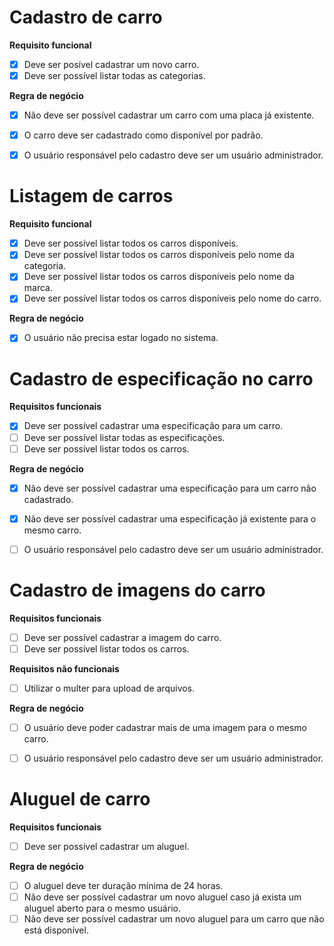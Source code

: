 # Cadastro de carro

**Requisito funcional**
- [x] Deve ser posível cadastrar um novo carro.
- [x] Deve ser possível listar todas as categorias.

**Regra de negócio**
- [x] Não deve ser possível cadastrar um carro com uma placa já existente.
- [x] O carro deve ser cadastrado como disponível por padrão.
- [x] O usuário responsável pelo cadastro deve ser um usuário administrador.


# Listagem de carros

**Requisito funcional**
- [x] Deve ser possível listar todos os carros disponíveis.
- [x] Deve ser possível listar todos os carros disponíveis pelo nome da categoria.
- [x] Deve ser possível listar todos os carros disponíveis pelo nome da marca.
- [x] Deve ser possível listar todos os carros disponíveis pelo nome do carro.

**Regra de negócio**
- [x] O usuário não precisa estar logado no sistema.


# Cadastro de especificação no carro

**Requisitos funcionais**
- [x] Deve ser possível cadastrar uma especificação para um carro.
- [ ] Deve ser possível listar todas as especificações.
- [ ] Deve ser possível listar todos os carros.

**Regra de negócio**
- [x] Não deve ser possível cadastrar uma especificação para um carro não cadastrado.
- [x] Não deve ser possível cadastrar uma especificação já existente para o mesmo carro.
- [ ] O usuário responsável pelo cadastro deve ser um usuário administrador.


# Cadastro de imagens do carro

**Requisitos funcionais**
- [ ] Deve ser possível cadastrar a imagem do carro.
- [ ] Deve ser possível listar todos os carros.

**Requisitos não funcionais**
- [ ] Utilizar o multer para upload de arquivos.

**Regra de negócio**
- [ ] O usuário deve poder cadastrar mais de uma imagem para o mesmo carro.
- [ ] O usuário responsável pelo cadastro deve ser um usuário administrador.


# Aluguel de carro

**Requisitos funcionais**
- [ ] Deve ser possível cadastrar um aluguel.

**Regra de negócio**
- [ ] O aluguel deve ter duração mínima de 24 horas.
- [ ] Não deve ser possível cadastrar um novo aluguel caso já exista um aluguel aberto para o mesmo usuário.
- [ ] Não deve ser possível cadastrar um novo aluguel para um carro que não está disponível.